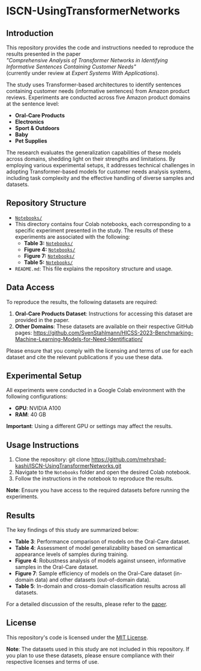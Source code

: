 # ISCN-UsingTransformerNetworks

## Introduction

This repository provides the code and instructions needed to reproduce the results presented in the paper  
*"Comprehensive Analysis of Transformer Networks in Identifying Informative Sentences Containing Customer Needs"*  
(currently under review at *Expert Systems With Applications*).

The study uses Transformer-based architectures to identify sentences containing customer needs (informative sentences) from Amazon product reviews. Experiments are conducted across five Amazon product domains at the sentence level:  
- **Oral-Care Products**  
- **Electronics**  
- **Sport & Outdoors**  
- **Baby**  
- **Pet Supplies**  

The research evaluates the generalization capabilities of these models across domains, shedding light on their strengths and limitations. By employing various experimental setups, it addresses technical challenges in adopting Transformer-based models for customer needs analysis systems, including task complexity and the effective handling of diverse samples and datasets.


## Repository Structure
-  [`Notebooks/`](https://github.com/mehrshad-kashi/ISCN-UsingTransformerNetworks/tree/main/Notebooks)  
  - This directory contains four Colab notebooks, each corresponding to a specific experiment presented in the study. The results of these experiments are associated with the following:
    - **Table 3:** [`Notebooks/`](https://github.com/mehrshad-kashi/ISCN-UsingTransformerNetworks/tree/main/Notebooks/Table3.ipynb)   
    - **Figure 4:** [`Notebooks/`](https://github.com/mehrshad-kashi/ISCN-UsingTransformerNetworks/tree/main/Notebooks/Figure4.ipynb)  
    - **Figure 7:** [`Notebooks/`](https://github.com/mehrshad-kashi/ISCN-UsingTransformerNetworks/tree/main/Notebooks/Figure7.ipynb)  
    - **Table 5:** [`Notebooks/`](https://github.com/mehrshad-kashi/ISCN-UsingTransformerNetworks/tree/main/Notebooks/Table5.ipynb)   
- `README.md`: This file explains the repository structure and usage.

## Data Access
To reproduce the results, the following datasets are required:

1. **Oral-Care Products Dataset**: Instructions for accessing this dataset are provided in the paper.
2. **Other Domains**: These datasets are available on their respective GitHub pages:
https://github.com/SvenStahlmann/HICSS-2023-Benchmarking-Machine-Learning-Models-for-Need-Identification/

Please ensure that you comply with the licensing and terms of use for each dataset and cite the relevant publications if you use these data.

## Experimental Setup
All experiments were conducted in a Google Colab environment with the following configurations:
- **GPU**: NVIDIA A100
- **RAM**: 40 GB
  
**Important**: Using a different GPU or settings may affect the results.

## Usage Instructions
1. Clone the repository:
   git clone https://github.com/mehrshad-kashi/ISCN-UsingTransformerNetworks.git
3. Navigate to the `Notebooks` folder and open the desired Colab notebook.
4. Follow the instructions in the notebook to reproduce the results.

**Note**: Ensure you have access to the required datasets before running the experiments.

## Results
The key findings of this study are summarized below:
- **Table 3**: Performance comparison of models on the Oral-Care dataset.
- **Table 4**: Assessment of model generalizability based on semantical appearance levels of samples during training.
- **Figure 4**: Robustness analysis of models against unseen, informative samples in the Oral-Care dataset.
- **Figure 7**: Sample efficiency of models on the Oral-Care dataset (in-domain data) and other datasets (out-of-domain data).
- **Table 5**: In-domain and cross-domain classification results across all datasets.

For a detailed discussion of the results, please refer to the [paper](#).

## License
This repository's code is licensed under the [MIT License](LICENSE). 

**Note**: The datasets used in this study are not included in this repository. If you plan to use these datasets, please ensure compliance with their respective licenses and terms of use.  
